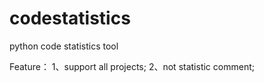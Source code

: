 codestatistics
==============

python code statistics tool 

Feature：
1、support all projects; 
2、not statistic comment;

